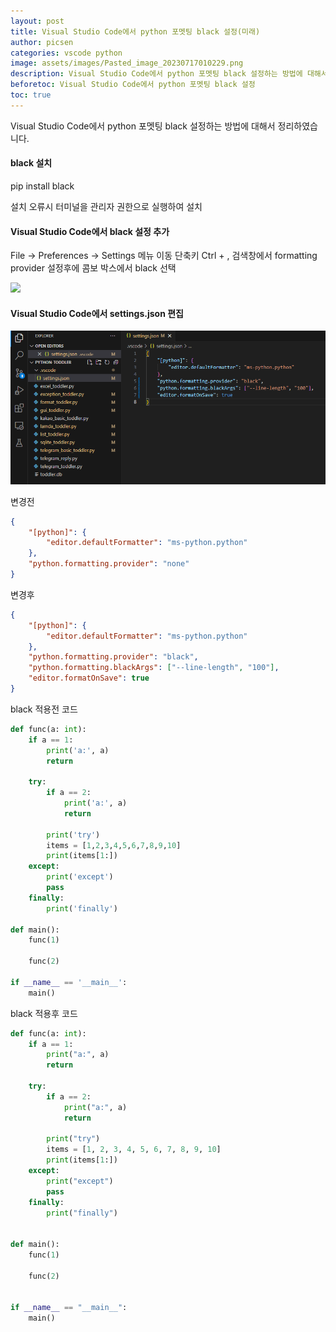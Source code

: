 ```yaml
---
layout: post
title: Visual Studio Code에서 python 포멧팅 black 설정(미래)
author: picsen
categories: vscode python
image: assets/images/Pasted_image_20230717010229.png
description: Visual Studio Code에서 python 포멧팅 black 설정하는 방법에 대해서 정리하였습니다.
beforetoc: Visual Studio Code에서 python 포멧팅 black 설정
toc: true
---
```

Visual Studio Code에서 python 포멧팅 black 설정하는 방법에 대해서 정리하였습니다.

#### black 설치

pip install black

설치 오류시 터미널을 관리자 권한으로 실행하여 설치


#### Visual Studio Code에서 black 설정 추가
File -> Preferences -> Settings 메뉴 이동
단축키 Ctrl + ,
검색창에서 formatting provider 설정후에 콤보 박스에서 black 선택  
 

![](https://blog.kakaocdn.net/dn/cb7vXs/btslC4Ayd9Y/kMkss3jcSNU9FOnwkOdvVK/img.png)

#### Visual Studio Code에서 settings.json 편집

![](/assets/images/Pasted_image_20230717010113.png)

변경전
```json
{
    "[python]": {
        "editor.defaultFormatter": "ms-python.python"
    },
    "python.formatting.provider": "none"
}
```

변경후
```json
{
    "[python]": {
        "editor.defaultFormatter": "ms-python.python"
    },
    "python.formatting.provider": "black",
    "python.formatting.blackArgs": ["--line-length", "100"],
    "editor.formatOnSave": true
}
```

black 적용전 코드
```python
def func(a: int):
    if a == 1:
        print('a:', a)
        return

    try:
        if a == 2:
            print('a:', a)
            return

        print('try')
        items = [1,2,3,4,5,6,7,8,9,10]
        print(items[1:])
    except:
        print('except')
        pass
    finally:
        print('finally')

def main():
    func(1)

    func(2)

if __name__ == '__main__':
    main()

```

black 적용후 코드
```python
def func(a: int):
    if a == 1:
        print("a:", a)
        return

    try:
        if a == 2:
            print("a:", a)
            return

        print("try")
        items = [1, 2, 3, 4, 5, 6, 7, 8, 9, 10]
        print(items[1:])
    except:
        print("except")
        pass
    finally:
        print("finally")


def main():
    func(1)

    func(2)


if __name__ == "__main__":
    main()
```